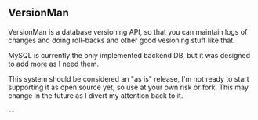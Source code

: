 ## VersionMan

VersionMan is a database versioning API, so that you can maintain logs of changes and doing roll-backs and other good vesioning stuff like that.

MySQL is currently the only implemented backend DB, but it was designed to add more as I need them.

This system should be considered an "as is" release, I'm not ready to start supporting it as open source yet, so use at your own risk or fork.  This may change in the future as I divert my attention back to it.

--


